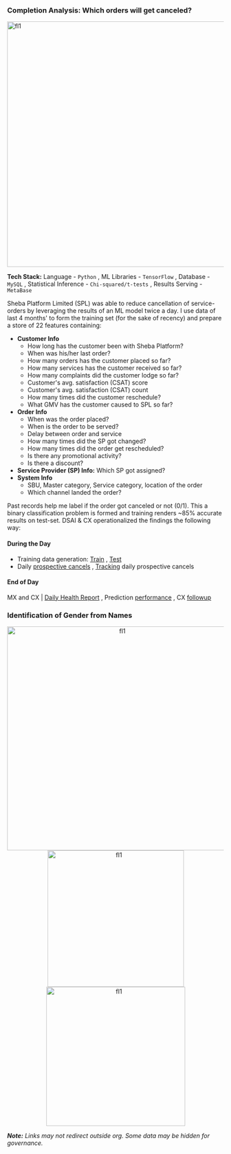 ### Completion Analysis: Which orders will get canceled?

<img width="570" alt="fl1" src="https://github.com/shithi30/Sheba_Predictions--Cancels_Gender/assets/43873081/e934ce97-d625-4609-b24c-a7c3c408f15b"><br>

**Tech Stack:** Language - `Python` , ML Libraries - `TensorFlow` , Database - `MySQL` , Statistical Inference - `Chi-squared/t-tests` , Results Serving - `MetaBase`

Sheba Platform Limited (SPL) was able to reduce cancellation of service-orders by leveraging the results of an ML model twice a day. I use data of last 4 months' to form the training set (for the sake of recency) and prepare a store of 22 features containing:

- <strong>Customer Info</strong>
  - How long has the customer been with Sheba Platform?
  - When was his/her last order?
  - How many orders has the customer placed so far?
  - How many services has the customer received so far?
  - How many complaints did the customer lodge so far?
  - Customer's avg. satisfaction (CSAT) score 
  - Customer's avg. satisfaction (CSAT) count
  - How many times did the customer reschedule?
  - What GMV has the customer caused to SPL so far?
- <strong>Order Info</strong>
  - When was the order placed?
  - When is the order to be served?
  - Delay between order and service
  - How many times did the SP got changed?
  - How many times did the order get rescheduled?
  - Is there any promotional activity?
  - Is there a discount?
- <strong>Service Provider (SP) Info:</strong> Which SP got assigned?
- <strong>System Info</strong>
    - SBU, Master category, Service category, location of the order
    - Which channel landed the order?

Past records help me label if the order got canceled or not (0/1). This a binary classification problem is formed and training renders ~85% accurate results on test-set. DSAI & CX operationalized the findings the following way:

#### During the Day
- Training data generation: [Train](http://mb.sheba.xyz/question/14853) , [Test](http://mb.sheba.xyz/question/16702)
- Daily [prospective cancels](http://mb.sheba.xyz/question/16708?st=risky&dt=2020-06-24) , [Tracking](http://mb.sheba.xyz/question/16744?dt=2020-06-23) daily prospective cancels

#### End of Day
MX and CX | [Daily Health Report](http://mb.sheba.xyz/question/13109?target=5600) , Prediction [performance](https://docs.google.com/spreadsheets/d/1BChwHjBSPakqboYORU4Ukd1bhltUoff1thDjB1G9_oI/edit#gid=0) , CX [followup](https://docs.google.com/spreadsheets/d/1rt68jnf4LPONOY4Raq5M5K-jUQJKUXrxrGTTfDvxmuk/edit#gid=2019316536)

### Identification of Gender from Names
<p align="center">
<img width="520" alt="fl1" src="https://github.com/shithi30/Sheba_Predictions--Cancels_Gender/assets/43873081/63365c45-12c1-45f5-bb52-9c8b4b89910c">
<br>
<img width="317" alt="fl1" src="https://github.com/shithi30/Sheba_Predictions--Cancels_Gender/assets/43873081/69771ee6-26cf-4c60-bf1b-f6abc9e588fd">
<img width="323" alt="fl1" src="https://github.com/shithi30/Prediction_of_Cancellation_and_Gender_SPL/assets/43873081/4c3b0b3c-0732-432a-b68b-c1bbb1fc1508">
</p>

*<strong>Note:</strong> Links may not redirect outside org. Some data may be hidden for governance.*
